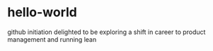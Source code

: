 # hello-world
github initiation
delighted to be exploring a shift in career to product management and running lean


